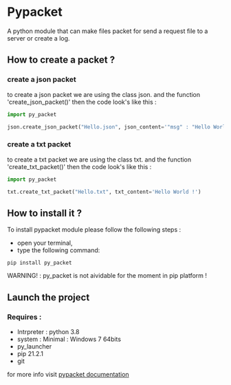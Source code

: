 # Pypacket 

A python module that can make files packet for send a request file to a server or create a log.

## How to create a packet ?

### create a json packet

to create a json packet we are using the class json.
and the function 'create_json_packet()'
then the code look's like this : 

```python
import py_packet

json.create_json_packet("Hello.json", json_content='"msg" : "Hello World !"')
```

### create a txt packet

to create a txt packet we are using the class txt.
and the function 'create_txt_packet()'
then the code look's like this : 

```python
import py_packet

txt.create_txt_packet("Hello.txt", txt_content='Hello World !')
```
## How to install it ?

To install pypacket module please follow the following steps :
- open your terminal,
- type the following command:
```
pip install py_packet
```
WARNING! : py_packet is not aividable for the moment in pip platform !

## Launch the project

### Requires :

- Intrpreter : python 3.8
- system : Minimal : Windows 7 64bits
- py_launcher
- pip 21.2.1
- git

for more info visit <a href="https://boubajoker.github.io/pypacket/">pypacket documentation</a>
